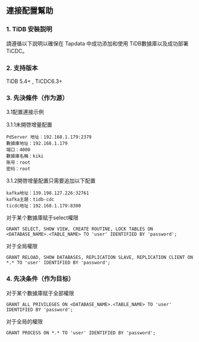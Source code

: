 ## **連接配置幫助**

### **1. TiDB 安裝説明**

請遵循以下説明以確保在 Tapdata 中成功添加和使用 TiDB數據庫以及成功部署TiCDC。
### **2. 支持版本**
TiDB 5.4+ , TiCDC6.3+

### **3. 先決條件（作为源）**

3.1配置連接示例

3.1.1未開啓增量配置
```
PdServer 地址：192.168.1.179:2379
數據庫地址：192.168.1.179
端口：4000
數據庫名稱：kiki
账号：root
密码：root
```
3.1.2開啓增量配置只需要追加以下配置
```
kafka地址：139.198.127.226:32761
kafka主題：tidb-cdc
ticdc地址：192.168.1.179:8300

```

对于某个數據庫赋于select權限
```
GRANT SELECT, SHOW VIEW, CREATE ROUTINE, LOCK TABLES ON <DATABASE_NAME>.<TABLE_NAME> TO 'user' IDENTIFIED BY 'password';
```
对于全局權限
```
GRANT RELOAD, SHOW DATABASES, REPLICATION SLAVE, REPLICATION CLIENT ON *.* TO 'user' IDENTIFIED BY 'password';
```
###  **4. 先决条件（作为目标）**
对于某个數據庫赋于全部權限
```
GRANT ALL PRIVILEGES ON <DATABASE_NAME>.<TABLE_NAME> TO 'user' IDENTIFIED BY 'password';
```
对于全局的權限
```
GRANT PROCESS ON *.* TO 'user' IDENTIFIED BY 'password';
```
